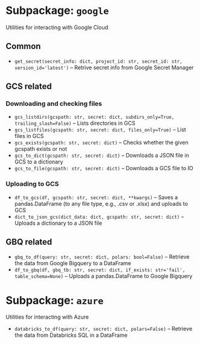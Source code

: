# Subpackage: `google`
Utilities for interacting with Google Cloud


## Common
- `get_secret(secret_info: dict, project_id: str, secret_id: str, version_id='latest')` – Retrive secret info from Google Secret Manager

## GCS related
### Downloading and checking files
- `gcs_listdirs(gcspath: str, secret: dict, subdirs_only=True, trailing_slash=False)` – Lists directories in GCS
- `gcs_listfiles(gcspath: str, secret: dict, files_only=True)` – List files in GCS
- `gcs_exists(gcspath: str, secret: dict)` – Checks whether the given gcspath exists or not
- `gcs_to_dict(gcspath: str, secret: dict)` – Downloads a JSON file in GCS to a dictionary
- `gcs_to_file(gcspath: str, secret: dict)` – Downloads a GCS file to IO

### Uploading to GCS
- `df_to_gcs(df, gcspath: str, secret: dict, **kwargs)` – Saves a pandas.DataFrame (to any file type, e.g., .csv or .xlsx) and uploads to GCS
- `dict_to_json_gcs(dict_data: dict, gcspath: str, secret: dict)` – Uploads a dictionary to a JSON file

## GBQ related
- `gbq_to_df(query: str, secret: dict, polars: bool=False)` – Retrieve the data from Google Bigquery to a DataFrame
- `df_to_gbq(df, gbq_tb: str, secret: dict, if_exists: str='fail', table_schema=None)` – Uploads a pandas.DataFrame to Google Bigquery

# Subpackage: `azure`
Utilities for interacting with Azure

- `databricks_to_df(query: str, secret: dict, polars=False)` – Retrieve the data from Databricks SQL in a DataFrame